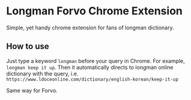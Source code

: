 # Longman Forvo Chrome Extension

Simple, yet handy chrome extension for fans of longman dictionary.

## How to use

Just type a keyword `longman` before your query in Chrome.
For example, `longman keep it up`. Then it automatically directs to longman online dictionary with the query, i.e. `https://www.ldoceonline.com/dictionary/english-korean/keep-it-up`

Same way for Forvo.
